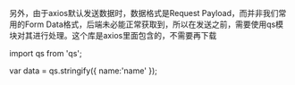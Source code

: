 另外，由于axios默认发送数据时，数据格式是Request Payload，而并非我们常用的Form Data格式，后端未必能正常获取到，所以在发送之前，需要使用qs模块对其进行处理。这个库是axios里面包含的，不需要再下载

import qs from 'qs';

var data = qs.stringify({
    name:'name' 
});
